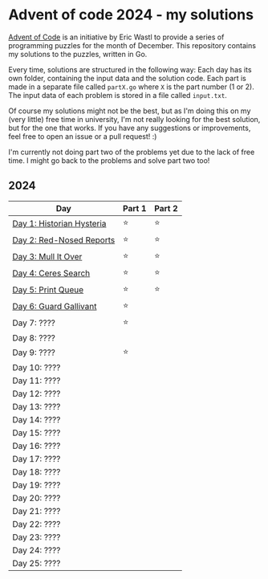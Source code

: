 # Advent of code 2024 - my solutions
[Advent of Code](https://adventofcode.com/) is an initiative by Eric Wastl to provide a series of programming puzzles for the month of December. This repository contains my solutions to the puzzles, written in Go.

Every time, solutions are structured in the following way: Each day has its own folder, containing the input data and the solution code. Each part is made in a separate file called `partX.go` where `X` is the part number (1 or 2). The input data of each problem is stored in a file called `input.txt`.

Of course my solutions might not be the best, but as I'm doing this on my (very little) free time in university, I'm not really looking for the best solution, but for the one that works. If you have any suggestions or improvements, feel free to open an issue or a pull request! :)

I'm currently not doing part two of the problems yet due to the lack of free time. I might go back to the problems and solve part two too!

## 2024
| Day                                   | Part 1 | Part 2 |
|---------------------------------------|--------|--------|
| [Day 1: Historian Hysteria](day01)    | ⭐     | ⭐     |
| [Day 2: Red-Nosed Reports](day02)     | ⭐     | ⭐     |
| [Day 3: Mull It Over](day03)          | ⭐     | ⭐     |
| [Day 4: Ceres Search](day04)          | ⭐     | ⭐     |
| [Day 5: Print Queue](day05)           | ⭐     | ⭐     |
| [Day 6: Guard Gallivant](day06)       | ⭐     |        |
| Day 7: ????                           | ⭐     |        |
| Day 8: ????                           |        |        |
| Day 9: ????                           | ⭐     |        |
| Day 10: ????                          |        |        |
| Day 11: ????                          |        |        |
| Day 12: ????                          |        |        |
| Day 13: ????                          |        |        |
| Day 14: ????                          |        |        |
| Day 15: ????                          |        |        |
| Day 16: ????                          |        |        |
| Day 17: ????                          |        |        |
| Day 18: ????                          |        |        |
| Day 19: ????                          |        |        |
| Day 20: ????                          |        |        |
| Day 21: ????                          |        |        |
| Day 22: ????                          |        |        |
| Day 23: ????                          |        |        |
| Day 24: ????                          |        |        |
| Day 25: ????                          |        |        |